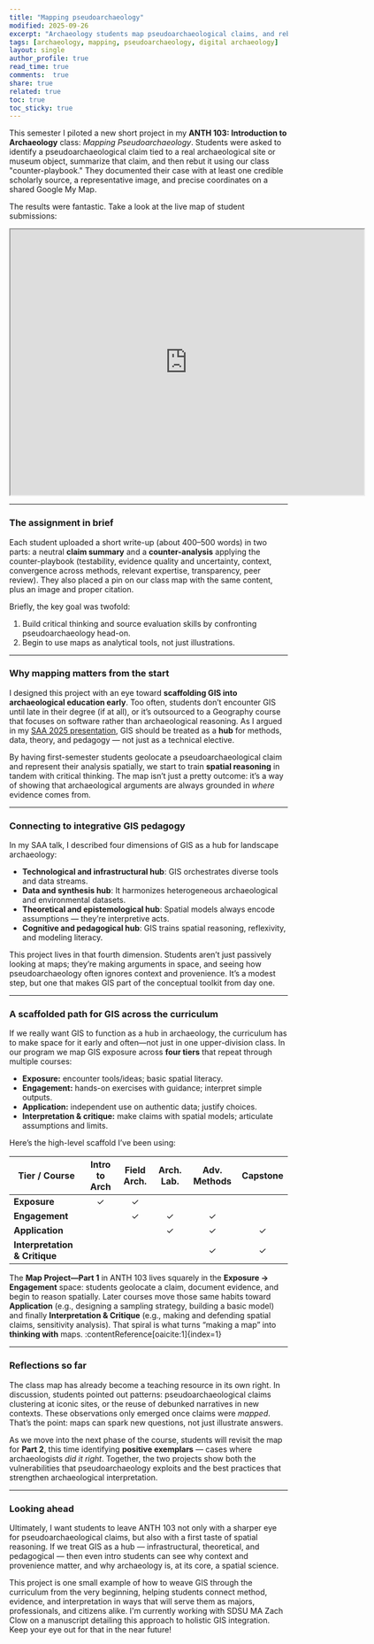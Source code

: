 ```yaml
---
title: "Mapping pseudoarchaeology"
modified: 2025-09-26
excerpt: "Archaeology students map pseudoarchaeological claims, and rebutt them."
tags: [archaeology, mapping, pseudoarchaeology, digital archaeology]
layout: single
author_profile: true
read_time: true
comments:  true
share: true
related: true
toc: true
toc_sticky: true
---
```


This semester I piloted a new short project in my **ANTH 103: Introduction to Archaeology** class: *Mapping Pseudoarchaeology*. Students were asked to identify a pseudoarchaeological claim tied to a real archaeological site or museum object, summarize that claim, and then rebut it using our class "counter-playbook." They documented their case with at least one credible scholarly source, a representative image, and precise coordinates on a shared Google My Map.

The results were fantastic. Take a look at the live map of student submissions:

<iframe src="https://www.google.com/maps/d/u/1/embed?mid=16TAxASEnzNDhxgbEzz_mvVbm_NXCFlw&ehbc=2E312F" width="640" height="480"></iframe>

---

### The assignment in brief

Each student uploaded a short write-up (about 400–500 words) in two parts: a neutral **claim summary** and a **counter-analysis** applying the counter-playbook (testability, evidence quality and uncertainty, context, convergence across methods, relevant expertise, transparency, peer review). They also placed a pin on our class map with the same content, plus an image and proper citation.

Briefly, the key goal was twofold:  
1. Build critical thinking and source evaluation skills by confronting pseudoarchaeology head-on.  
2. Begin to use maps as analytical tools, not just illustrations.

---

### Why mapping matters from the start

I designed this project with an eye toward **scaffolding GIS into archaeological education early**. Too often, students don’t encounter GIS until late in their degree (if at all), or it’s outsourced to a Geography course that focuses on software rather than archaeological reasoning. As I argued in my [SAA 2025 presentation](/pdf/SAA2025_Ullah.pdf), GIS should be treated as a **hub** for methods, data, theory, and pedagogy — not just as a technical elective.

By having first-semester students geolocate a pseudoarchaeological claim and represent their analysis spatially, we start to train **spatial reasoning** in tandem with critical thinking. The map isn’t just a pretty outcome: it’s a way of showing that archaeological arguments are always grounded in *where* evidence comes from.

---

### Connecting to integrative GIS pedagogy

In my SAA talk, I described four dimensions of GIS as a hub for landscape archaeology:

- **Technological and infrastructural hub**: GIS orchestrates diverse tools and data streams.  
- **Data and synthesis hub**: It harmonizes heterogeneous archaeological and environmental datasets.  
- **Theoretical and epistemological hub**: Spatial models always encode assumptions — they’re interpretive acts.  
- **Cognitive and pedagogical hub**: GIS trains spatial reasoning, reflexivity, and modeling literacy.  

This project lives in that fourth dimension. Students aren’t just passively looking at maps; they’re making arguments in space, and seeing how pseudoarchaeology often ignores context and provenience. It’s a modest step, but one that makes GIS part of the conceptual toolkit from day one.

---

### A scaffolded path for GIS across the curriculum

If we really want GIS to function as a hub in archaeology, the curriculum has to make space for it early and often—not just in one upper-division class. In our program we map GIS exposure across **four tiers** that repeat through multiple courses:

- **Exposure:** encounter tools/ideas; basic spatial literacy.
- **Engagement:** hands-on exercises with guidance; interpret simple outputs.
- **Application:** independent use on authentic data; justify choices.
- **Interpretation & critique:** make claims with spatial models; articulate assumptions and limits.

Here’s the high-level scaffold I’ve been using:

| **Tier / Course**             | **Intro to Arch** | **Field Arch.** | **Arch. Lab.** | **Adv. Methods** | **Capstone** |
|-------------------------------|:-----------------:|:---------------:|:--------------:|:----------------:|:------------:|
| **Exposure**                  | ✓                 | ✓               |                |                  |              |
| **Engagement**                |                   | ✓               | ✓              | ✓                |              |
| **Application**               |                   |                 | ✓              | ✓                | ✓            |
| **Interpretation & Critique** |                   |                 |                | ✓                | ✓            |

The **Map Project—Part 1** in ANTH 103 lives squarely in the **Exposure → Engagement** space: students geolocate a claim, document evidence, and begin to reason spatially. Later courses move those same habits toward **Application** (e.g., designing a sampling strategy, building a basic model) and finally **Interpretation & Critique** (e.g., making and defending spatial claims, sensitivity analysis). That spiral is what turns “making a map” into **thinking with** maps. :contentReference[oaicite:1]{index=1}

---

### Reflections so far

The class map has already become a teaching resource in its own right. In discussion, students pointed out patterns: pseudoarchaeological claims clustering at iconic sites, or the reuse of debunked narratives in new contexts. These observations only emerged once claims were *mapped*. That’s the point: maps can spark new questions, not just illustrate answers.

As we move into the next phase of the course, students will revisit the map for **Part 2**, this time identifying **positive exemplars** — cases where archaeologists *did it right*. Together, the two projects show both the vulnerabilities that pseudoarchaeology exploits and the best practices that strengthen archaeological interpretation.

---

### Looking ahead

Ultimately, I want students to leave ANTH 103 not only with a sharper eye for pseudoarchaeological claims, but also with a first taste of spatial reasoning. If we treat GIS as a hub — infrastructural, theoretical, and pedagogical — then even intro students can see why context and provenience matter, and why archaeology is, at its core, a spatial science.

This project is one small example of how to weave GIS through the curriculum from the very beginning, helping students connect method, evidence, and interpretation in ways that will serve them as majors, professionals, and citizens alike. I'm currently working with SDSU MA Zach Clow on a manuscript detailing this approach to holistic GIS integration. Keep your eye out for that in the near future!
